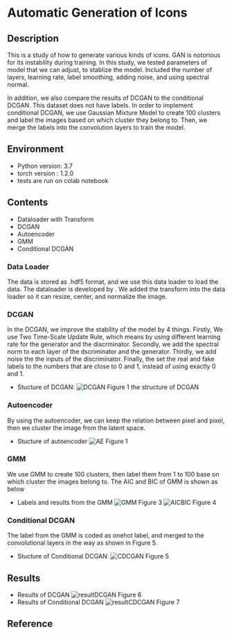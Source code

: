 
# Automatic Generation of Icons

## Description
This is a study of how to generate various kinds of icons. GAN is notorious for its instability during training. In this study, we tested parameters of model that we can adjust, to stablize the model. Included the number of layers, learning rate, label smoothing, adding noise, and using spectral normal.

 In addition, we also compare the results of DCGAN to the conditional DCGAN. This dataset does not have labels. In order to implement conditional DCGAN, we use Gaussian Mixture Model to create 100 clusters and label the images based on which cluster they belong to. Then, we merge the labels into the convolution layers to train the model.

## Environment
* Python version: 3.7
* torch version : 1.2.0
* tests are run on colab notebook

## Contents
* Dataloader with Transform 
* DCGAN
* Autoencoder  
* GMM  
* Conditional DCGAN

### __Data Loader__ 
The data is stored as .hdf5 format, and we use this data loader to load the data. The dataloader is developed by . We added the transform into the data loader so it can resize, center, and normalize the image.



### __DCGAN__
In the DCGAN, we improve the stability of the model by 4 things. Firstly, We use Two Time-Scale Update Rule, which means by using different learning rate for the generator and the discrminator. Secondly, we add the spectral norm to each layer of the dscriminator and the generator. Thirdly, we add noise the the inputs of the discriminator. Finally, the set the real and fake labels to the numbers that are close to 0 and 1, instead of using exactly 0 and 1.



* Stucture of DCGAN:
![DCGAN](https://i.imgur.com/JpmG9km.png)
Figure 1 the structure of DCGAN

### __Autoencoder__ 
By using the autoencoder, we can keep the relation between pixel and pixel, then we cluster the image from the latent space.

* Stucture of autoencoder
![AE](https://i.imgur.com/ADThmZB.png)
Figure 1

### __GMM__
We use GMM to create 100 clusters, then label them from 1 to 100 base on which cluster the images belong to. The AIC and BIC of GMM is shown as below

* Labels and results from the GMM 
![GMM](https://i.imgur.com/naQ5ICb.png) 
Figure 3 
![AICBIC](https://i.imgur.com/sAFcObS.png)
Figure 4

### __Conditional DCGAN__
The label from the GMM is coded as onehot label, and merged to the convolutional layers in the way as shown in Figure 5. 

* Stucture of Conditional DCGAN:
![CDCGAN](https://i.imgur.com/A8ehR9f.png)
Figure 5 

## Results

* Results of DCGAN
![resultDCGAN](https://i.imgur.com/tMJtQGI.png)
Figure 6 
* Results of Conditional DCGAN
![resultCDCGAN](https://i.imgur.com/DxxF7F5.png)
Figure 7 

## Reference





